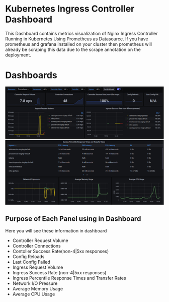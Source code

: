 # Kubernetes Ingress Controller Dashboard

This Dashboard contains metrics visualization of Nginx Ingress Controller Running in Kubernetes Using Prometheus as Datasource. If you have prometheus and grafana installed on your cluster then prometheus will already be scraping this data due to the scrape annotation on the deployment.

# Dashboards

![image1](./dashboard_images/ingress1.png)
![image2](./dashboard_images/ingress2.png)

## Purpose of Each Panel using in Dashboard

Here you will see these information in dashboard

- Controller Request Volume
- Controller Connections
- Contoller Success Rate(non-4|5xx responses)
- Config Reloads
- Last Config Failed
- Ingress Request Volume
- Ingress Success Rate (non-4|5xx responses)
- Ingress Percentile Response Times and Transfer Rates
- Network I/O Pressure
- Average Memory Usage
- Average CPU Usage